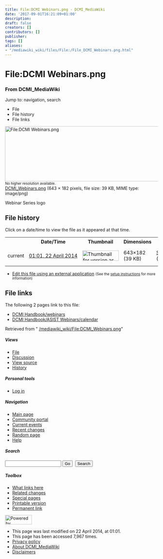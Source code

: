 ```yaml
---
title: File:DCMI Webinars.png - DCMI_MediaWiki
date: '2017-09-01T16:21:09+01:00'
description: 
draft: false
creators: []
contributors: []
publisher: 
tags: []
aliases:
- "/mediawiki_wiki/files/File:/File_DCMI_Webinars.png.html"
---
```


<a id="top"></a>
# File:DCMI Webinars.png

### From DCMI\_MediaWiki

Jump to: navigation, search
<!-- start content -->
- File
- File history
- File links

 [<img alt="File:DCMI Webinars.png" src="/images/2/22/DCMI_Webinars.png" width="643" height="182">](/mediawiki_wiki/files/DCMI_Webinars.png)  
<small>No higher resolution available.</small>  
 [DCMI\_Webinars.png](/images/2/22/DCMI_Webinars.png)‎ (643 × 182 pixels, file size: 39 KB, MIME type: image/png)

Webinar Series logo

<!-- 
NewPP limit report
Preprocessor node count: 1/1000000
Post-expand include size: 0/2097152 bytes
Template argument size: 0/2097152 bytes
Expensive parser function count: 0/100
-->
## File history

Click on a date/time to view the file as it appeared at that time.

<table class="wikitable filehistory">
  <tr>
    <td></td>
    <th>Date/Time</th>
    <th>Thumbnail</th>
    <th>Dimensions</th>
    <th>User</th>
    <th>Comment</th>
  </tr>
  <tr>
    <td>current</td>
    <td class="filehistory-selected" style="white-space: nowrap;"><a href="/mediawiki_wiki/files/DCMI_Webinars.png">01:01, 22 April 2014</a></td>
    <td><a href="/images/2/22/DCMI_Webinars.png"><img alt="Thumbnail for version as of 01:01, 22 April 2014" src="/images/2/22/DCMI_Webinars.png" width="120" height="34"></a></td>
    <td>643×182 <span style="white-space: nowrap;">(39 KB)</span>
    </td>
    <td>
      <a href="/index.php?title=User:StuartSutton&amp;action=edit&amp;redlink=1" class="new mw-userlink" title="User:StuartSutton (page does not exist)">StuartSutton</a> <span style="white-space: nowrap;"> <span class="mw-usertoollinks">(<a href="/index.php?title=User_talk:StuartSutton&amp;action=edit&amp;redlink=1" class="new" title="User talk:StuartSutton (page does not exist)">Talk</a> | <a href="/index.php/Special:Contributions/StuartSutton" title="Special:Contributions/StuartSutton">contribs</a>)</span></span>
    </td>
    <td> <span class="comment">(Webinar Series logo)</span>
    </td>
  </tr>
</table>

  

- [Edit this file using an external application](/index.php?title=File:DCMI_Webinars.png&action=edit&externaledit=true&mode=file "File:DCMI Webinars.png") <small>(See the <a href="http://www.mediawiki.org/wiki/Manual:External_editors" class="external text" rel="nofollow">setup instructions</a> for more information)</small>

## File links

The following 2 pages link to this file:

- [DCMI Handbook/webinars](/index.php/DCMI_Handbook/webinars "DCMI Handbook/webinars")
- [DCMI Handbook/ASIST Webinars/calendar](/index.php/DCMI_Handbook/ASIST_Webinars/calendar "DCMI Handbook/ASIST Webinars/calendar")

Retrieved from " [/mediawiki_wiki/File:DCMI\_Webinars.png](/mediawiki_wiki/files/File:/File:DCMI_Webinars.png.html)"

<!-- end content -->

##### Views

- [File](/mediawiki_wiki/files/File:/File:DCMI_Webinars.png.html "View the file page [c]")
- [Discussion](/index.php?title=File_talk:DCMI_Webinars.png&action=edit&redlink=1 "Discussion about the content page [t]")
- [View source](/index.php?title=File:DCMI_Webinars.png&action=edit "This page is protected.
You can view its source [e]")
- [History](/index.php?title=File:DCMI_Webinars.png&action=history "Past revisions of this page [h]")

##### Personal tools

- [Log in](/index.php?title=Special:UserLogin&returnto=File:DCMI_Webinars.png "You are encouraged to log in; however, it is not mandatory [o]")

<script type="text/javascript"> if (window.isMSIE55) fixalpha(); </script>

##### Navigation

- [Main page](/index.php/Main_Page "Visit the main page [z]")
- [Community portal](/index.php/DCMI_MediaWiki:Community_portal "About the project, what you can do, where to find things")
- [Current events](/index.php/DCMI_MediaWiki:Current_events "Find background information on current events")
- [Recent changes](/index.php/Special:RecentChanges "The list of recent changes in the wiki [r]")
- [Random page](/index.php/Special:Random "Load a random page [x]")
- [Help](/index.php/Help:Contents "The place to find out")

##### <label for="searchInput">Search</label>

<form action="/index.php" id="searchform">
				<input type="hidden" name="title" value="Special:Search">
				<input id="searchInput" title="Search DCMI_MediaWiki" accesskey="f" type="search" name="search">
				<input type="submit" name="go" class="searchButton" id="searchGoButton" value="Go" title="Go to a page with this exact name if exists"> 
				<input type="submit" name="fulltext" class="searchButton" id="mw-searchButton" value="Search" title="Search the pages for this text">
			</form>

##### Toolbox

- [What links here](/index.php/Special:WhatLinksHere/File:DCMI_Webinars.png "List of all wiki pages that link here [j]")
- [Related changes](/index.php/Special:RecentChangesLinked/File:DCMI_Webinars.png "Recent changes in pages linked from this page [k]")
- [Special pages](/index.php/Special:SpecialPages "List of all special pages [q]")
- [Printable version](/index.php?title=File:DCMI_Webinars.png&printable=yes "Printable version of this page [p]")
- [Permanent link](/index.php?title=File:DCMI_Webinars.png&oldid=7451 "Permanent link to this revision of the page")

<!-- end of the left (by default at least) column -->

 [<img src="/skins/common/images/poweredby_mediawiki_88x31.png" height="31" width="88" alt="Powered by MediaWiki">](http://www.mediawiki.org/)

- This page was last modified on 22 April 2014, at 01:01.
- This page has been accessed 7,967 times.
- [Privacy policy](/index.php/DCMI_MediaWiki:Privacy_policy "DCMI MediaWiki:Privacy policy")
- [About DCMI\_MediaWiki](/index.php/DCMI_MediaWiki:About "DCMI MediaWiki:About")
- [Disclaimers](/index.php/DCMI_MediaWiki:General_disclaimer "DCMI MediaWiki:General disclaimer")

<script>if (window.runOnloadHook) runOnloadHook();</script><!-- Served in 0.452 secs. -->
